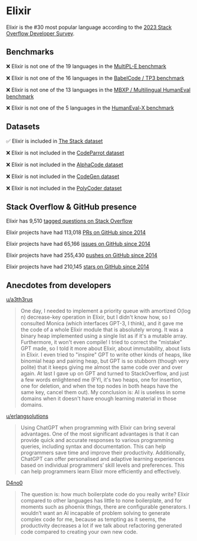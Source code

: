 # Elixir

Elixir is the #30 most popular language according to the [2023 Stack Overflow Developer Survey](https://survey.stackoverflow.co/2023/#section-most-popular-technologies-programming-scripting-and-markup-languages).

## Benchmarks

❌ Elixir is not one of the 19 languages in the [MultiPL-E benchmark](https://blog.pearai.dev/an-introduction-to-code-llm-benchmarks-for-software-engineers/#:~:text=couple%20notable%20mentions-,4.%20MultiPL%2DE,-Creator%3A%20Northeastern)

❌ Elixir is not one of the 16 languages in the [BabelCode / TP3 benchmark](https://blog.pearai.dev/an-introduction-to-code-llm-benchmarks-for-software-engineers/#:~:text=amazon%2Dscience/mxeval-,12.%20BabelCode%20/%20TP3,-Creator%3A%20Google)

❌ Elixir is not one of the 13 languages in the [MBXP / Multilingual HumanEval benchmark](https://blog.pearai.dev/an-introduction-to-code-llm-benchmarks-for-software-engineers/#:~:text=11.%20MBXP%20/%20Multilingual%20HumanEval)

❌ Elixir is not one of the 5 languages in the [HumanEval-X benchmark](https://blog.pearai.dev/an-introduction-to-code-llm-benchmarks-for-software-engineers/#:~:text=Some%20multilingual%C2%A0benchmarks-,10.%20HumanEval%2DX,-Creator%3A%20Tsinghua)

## Datasets

✅ Elixir is included in [The Stack dataset](https://arxiv.org/abs/2211.15533)

❌ Elixir is not included in the [CodeParrot dataset](https://huggingface.co/datasets/codeparrot/github-code)

❌ Elixir is not included in the [AlphaCode dataset](https://arxiv.org/abs/2203.07814)

❌ Elixir is not included in the [CodeGen dataset](https://arxiv.org/abs/2203.13474)

❌ Elixir is not included in the [PolyCoder dataset](https://arxiv.org/abs/2202.13169)

## Stack Overflow & GitHub presence

Elixir has 9,510 [tagged questions on Stack Overflow](https://stackoverflow.com/tags)

Elixir projects have had 113,018 [PRs on GitHub since 2014](https://madnight.github.io/githut/#/pull_requests/2023/3)

Elixir projects have had 65,166 [issues on GitHub since 2014](https://madnight.github.io/githut/#/issues/2023/3)

Elixir projects have had 255,430 [pushes on GitHub since 2014](https://madnight.github.io/githut/#/pushes/2023/3)

Elixir projects have had 210,145 [stars on GitHub since 2014](https://madnight.github.io/githut/#/stars/2023/3)

## Anecdotes from developers

[u/a3th3rus](https://www.reddit.com/r/elixir/comments/16vrhr6/comment/k2xel5z/?utm_source=share&utm_medium=web2x&context=3)
> One day, I needed to implement a priority queue with amortized O(log n) decrease-key operation in Elixir, but I didn't know how, so I consulted Monica (which interfaces GPT-3, I think), and it gave me the code of a whole Elixir module that is absolutely wrong. It was a binary heap implemented using a single list as if it's a mutable array. Furthermore, it won't even compile! I tried to correct the "mistake" GPT made, so I told it more about Elixir, about immutability, about lists in Elixir. I even tried to "inspire" GPT to write other kinds of heaps, like binomial heap and pairing heap, but GPT is so stubborn (though very polite) that it keeps giving me almost the same code over and over again. At last I gave up on GPT and turned to StackOverflow, and just a few words enlightened me (FYI, it's two heaps, one for insertion, one for deletion, and when the top nodes in both heaps have the same key, cancel them out). My conclusion is: AI is useless in some domains when it doesn't have enough learning material in those domains.

[u/erlangsolutions](https://www.reddit.com/r/elixir/comments/13xeh8w/how_chatgpt_improved_my_elixir_code_some_hacks/)
> Using ChatGPT when programming with Elixir can bring several advantages. One of the most significant advantages is that it can provide quick and accurate responses to various programming queries, including syntax and documentation. This can help programmers save time and improve their productivity. Additionally, ChatGPT can offer personalised and adaptive learning experiences based on individual programmers’ skill levels and preferences. This can help programmers learn Elixir more efficiently and effectively.

[D4no0](https://elixirforum.com/t/get-ai-code-generation-tools-to-create-correct-elixir-code-or-else/53931/2)
> The question is: how much boilerplate code do you really write? Elixir compared to other languages has little to none boilerplate, and for moments such as phoenix things, there are configurable generators. I wouldn’t want an AI incapable of problem solving to generate complex code for me, because as tempting as it seems, the productivity decreases a lot if we talk about refactoring generated code compared to creating your own new code.